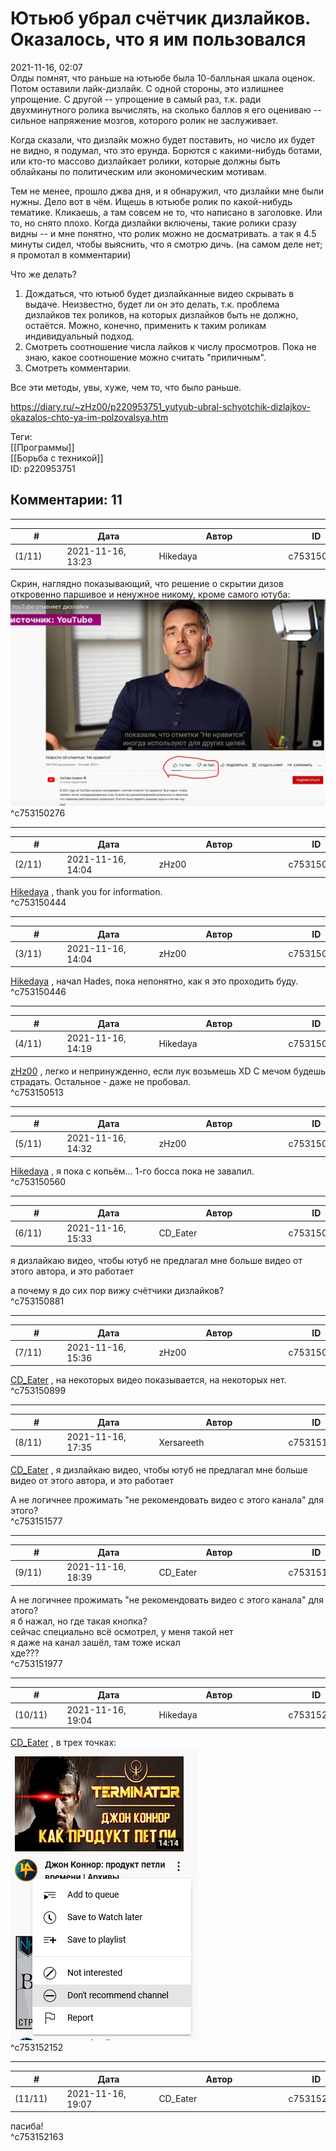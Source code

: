 Ютьюб убрал счётчик дизлайков. Оказалось, что я им пользовался
==============================================================

  
2021-11-16, 02:07  
 Олды помнят, что раньше на ютьюбе была 10-балльная шкала оценок. Потом оставили лайк-дизлайк. С одной стороны, это излишнее упрощение. С другой -- упрощение в самый раз, т.к. ради двухминутного ролика вычислять, на сколько баллов я его оцениваю -- сильное напряжение мозгов, которого ролик не заслуживает.   
   
 Когда сказали, что дизлайк можно будет поставить, но число их будет не видно, я подумал, что это ерунда. Борются с какими-нибудь ботами, или кто-то массово дизлайкает ролики, которые должны быть облайканы по политическим или экономическим мотивам.   
   
 Тем не менее, прошло джва дня, и я обнаружил, что дизлайки мне были нужны. Дело вот в чём. Ищешь в ютьюбе ролик по какой-нибудь тематике. Кликаешь, а там совсем не то, что написано в заголовке. Или то, но снято плохо. Когда дизлайки включены, такие ролики сразу видны -- и мне понятно, что ролик можно не досматривать. а так я 4.5 минуты сидел, чтобы выяснить, что я смотрю дичь. (на самом деле нет; я промотал в комментарии)   
   
 Что же делать?   
 1. Дождаться, что ютьюб будет дизлайканные видео скрывать в выдаче. Неизвестно, будет ли он это делать, т.к. проблема дизлайков тех роликов, на которых дизлайков быть не должно, остаётся. Можно, конечно, применить к таким роликам индивидуальный подход.   
 2. Смотреть соотношение числа лайков к числу просмотров. Пока не знаю, какое соотношение можно считать "приличным".   
 3. Смотреть комментарии.   
   
 Все эти методы, увы, хуже, чем то, что было раньше.   
  
<https://diary.ru/~zHz00/p220953751_yutyub-ubral-schyotchik-dizlajkov-okazalos-chto-ya-im-polzovalsya.htm>  
  
Теги:  
[[Программы]]  
[[Борьба с техникой]]  
ID: p220953751  


Комментарии: 11
---------------

  


---



|         #         |              Дата              |                     Автор                     |           ID           |
| --- | --- | --- | --- |
| (1/11) | 2021-11-16, 13:23 | Hikedaya | c753150276 |

  
 Скрин, наглядно показывающий, что решение о скрытии дизов откровенно паршивое и ненужное никому, кроме самого ютуба:   
 ![](pics/gyl2GJD.png)   
 ^c753150276

---



|         #         |              Дата              |                     Автор                     |           ID           |
| --- | --- | --- | --- |
| (2/11) | 2021-11-16, 14:04 | zHz00 | c753150444 |

  
  [Hikedaya](https://hikedaya.diary.ru "Записная книжка")  , thank you for information.   
 ^c753150444

---



|         #         |              Дата              |                     Автор                     |           ID           |
| --- | --- | --- | --- |
| (3/11) | 2021-11-16, 14:04 | zHz00 | c753150446 |

  
  [Hikedaya](https://hikedaya.diary.ru "Записная книжка")  , начал Hades, пока непонятно, как я это проходить буду.   
 ^c753150446

---



|         #         |              Дата              |                     Автор                     |           ID           |
| --- | --- | --- | --- |
| (4/11) | 2021-11-16, 14:19 | Hikedaya | c753150513 |

  
  [zHz00](https://zHz00.diary.ru "Untitled")  , легко и непринужденно, если лук возьмешь XD C мечом будешь страдать. Остальное - даже не пробовал.   
 ^c753150513

---



|         #         |              Дата              |                     Автор                     |           ID           |
| --- | --- | --- | --- |
| (5/11) | 2021-11-16, 14:32 | zHz00 | c753150560 |

  
  [Hikedaya](https://hikedaya.diary.ru "Записная книжка")  , я пока с копьём... 1-го босса пока не завалил.   
 ^c753150560

---



|         #         |              Дата              |                     Автор                     |           ID           |
| --- | --- | --- | --- |
| (6/11) | 2021-11-16, 15:33 | CD\_Eater | c753150881 |

  
 я дизлайкаю видео, чтобы ютуб не предлагал мне больше видео от этого автора, и это работает   
   
 а почему я до сих пор вижу счётчики дизлайков?   
 ^c753150881

---



|         #         |              Дата              |                     Автор                     |           ID           |
| --- | --- | --- | --- |
| (7/11) | 2021-11-16, 15:36 | zHz00 | c753150899 |

  
  [CD\_Eater](https://cd-eater.diary.ru "Записки ДискоЕда")  , на некоторых видео показывается, на некоторых нет.   
 ^c753150899

---



|         #         |              Дата              |                     Автор                     |           ID           |
| --- | --- | --- | --- |
| (8/11) | 2021-11-16, 17:35 | Xersareeth | c753151577 |

  
  [CD\_Eater](https://cd-eater.diary.ru "Записки ДискоЕда")  ,  я дизлайкаю видео, чтобы ютуб не предлагал мне больше видео от этого автора, и это работает    
   
 А не логичнее прожимать "не рекомендовать видео с этого канала" для этого?   
 ^c753151577

---



|         #         |              Дата              |                     Автор                     |           ID           |
| --- | --- | --- | --- |
| (9/11) | 2021-11-16, 18:39 | CD\_Eater | c753151977 |

  
  А не логичнее прожимать "не рекомендовать видео с этого канала" для этого?    
 я б нажал, но где такая кнопка?   
 сейчас специально всё осмотрел, у меня такой нет   
 я даже на канал зашёл, там тоже искал   
 хде???   
 ^c753151977

---



|         #         |              Дата              |                     Автор                     |           ID           |
| --- | --- | --- | --- |
| (10/11) | 2021-11-16, 19:04 | Hikedaya | c753152152 |

  
  [CD\_Eater](https://cd-eater.diary.ru "Записки ДискоЕда")  , в трех точках:   
 ![](pics/C313RWZ.png)   
 ^c753152152

---



|         #         |              Дата              |                     Автор                     |           ID           |
| --- | --- | --- | --- |
| (11/11) | 2021-11-16, 19:07 | CD\_Eater | c753152163 |

  
 пасиба!   
 ^c753152163